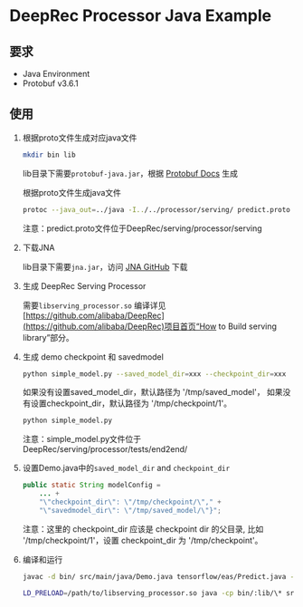 # DeepRec Processor Java Example

## 要求

- Java Environment
- Protobuf v3.6.1


## 使用

1. 根据proto文件生成对应java文件

    ```sh
    mkdir bin lib
    ```

    lib目录下需要```protobuf-java.jar```，根据 [Protobuf Docs](https://github.com/protocolbuffers/protobuf/tree/48cb18e5c419ddd23d9badcfe4e9df7bde1979b2/java#build-from-source) 生成

    根据proto文件生成java文件
    ```sh
    protoc --java_out=../java -I../../processor/serving/ predict.proto
    ```

    注意：predict.proto文件位于DeepRec/serving/processor/serving

2. 下载JNA

    lib目录下需要```jna.jar```，访问 [JNA GitHub](https://github.com/java-native-access/jna) 下载

3. 生成 DeepRec Serving Processor

    需要```libserving_processor.so```
    编译详见[https://github.com/alibaba/DeepRec](https://github.com/alibaba/DeepRec)项目首页“How to Build serving library”部分。

4. 生成 demo checkpoint 和 savedmodel

    ```sh
    python simple_model.py --saved_model_dir=xxx --checkpoint_dir=xxx
    ```
    如果没有设置saved_model_dir，默认路径为 '/tmp/saved_model'，
    如果没有设置checkpoint_dir，默认路径为 '/tmp/checkpoint/1'。
    ```sh
    python simple_model.py
    ```

    注意：simple_model.py文件位于DeepRec/serving/processor/tests/end2end/

5. 设置Demo.java中的`saved_model_dir` and `checkpoint_dir`

    ```java
    public static String modelConfig =
        ... +
        "\"checkpoint_dir\": \"/tmp/checkpoint/\"," +
        "\"savedmodel_dir\": \"/tmp/saved_model/\"}";
    ```
    注意：这里的 checkpoint_dir 应该是 checkpoint dir 的父目录,
    比如 '/tmp/checkpoint/1'，设置 checkpoint_dir 为 '/tmp/checkpoint'。

6. 编译和运行

    ```sh
    javac -d bin/ src/main/java/Demo.java tensorflow/eas/Predict.java -cp lib/\*
    ```

    ```sh
    LD_PRELOAD=/path/to/libserving_processor.so java -cp bin/:lib/\* src.main.java.Demo tensorflow.eas.Predict
    ```
